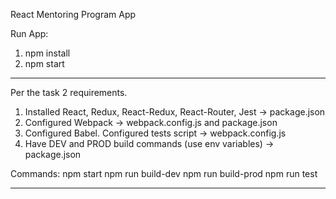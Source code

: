 React Mentoring Program App

Run App: 
  1. npm install
  2. npm start

-----

Per the task 2 requirements.
  1. Installed React, Redux, React-Redux, React-Router, Jest -> package.json
  2. Configured Webpack -> webpack.config.js and package.json
  3. Configured Babel. Configured tests script -> webpack.config.js
  4. Have DEV and PROD build commands (use env variables) -> package.json

  Commands:
  npm start
  npm run build-dev
  npm run build-prod
  npm run test

-----